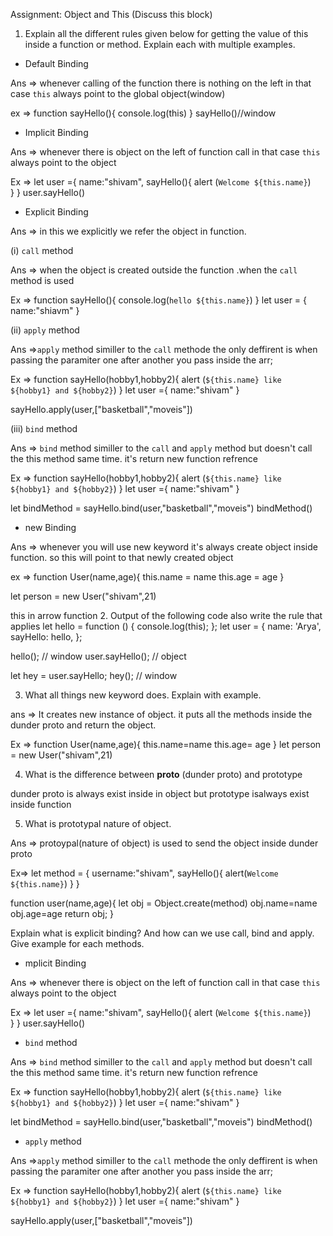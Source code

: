 Assignment: Object and This
(Discuss this block)
1. Explain all the different rules given below for getting the value of this inside a function or method. Explain each with multiple examples.

* Default Binding

Ans => whenever calling of the function there is nothing on the left in that case `this` always point to the global object(window)

ex =>  function sayHello(){
    console.log(this)
}
sayHello()//window

* Implicit Binding

Ans => whenever there is object on the left of function call in that case `this` always point to the object

Ex => let user ={
    name:"shivam",
    sayHello(){
    alert (`Welcome ${this.name}`)    
}
}
user.sayHello()

* Explicit Binding

Ans => in this we explicitly we refer the object in function.

(i) `call` method

Ans => when the object is created outside the function .when the `call` method is used 

Ex => function sayHello(){
      console.log(`hello ${this.name}`)
    }
    let user = {
        name:"shiavm"
    }

(ii) `apply` method

Ans =>`apply` method similler to the `call` methode the only deffirent is when passing the paramiter one after another you pass inside the arr;

Ex => function sayHello(hobby1,hobby2){
    alert (`${this.name} like ${hobby1} and ${hobby2}`)
}
let user ={
    name:"shivam"
}

sayHello.apply(user,["basketball","moveis"])

(iii) `bind` method

Ans => `bind` method similler to the `call` and `apply` method but doesn't call the this method same time. it's return new function refrence 

Ex => function sayHello(hobby1,hobby2){
    alert (`${this.name} like ${hobby1} and ${hobby2}`)
}
let user ={
    name:"shivam"
}

let bindMethod = sayHello.bind(user,"basketball","moveis")
bindMethod()

* new Binding

Ans => whenever you will use new keyword it's always create object inside function. so this will point to that newly created object

ex => function User(name,age){
    this.name = name
    this.age = age
}

let person = new User("shivam",21)


this in arrow function
2. Output of the following code also write the rule that applies
let hello = function () {
  console.log(this);
};
let user = {
  name: 'Arya',
  sayHello: hello,
};

hello(); // window
user.sayHello(); // object

let hey = user.sayHello;
hey(); // window

3. What all things new keyword does. Explain with example.

ans => It creates new instance of object. it puts all the methods inside the dunder proto and return the object. 

Ex => function User(name,age){
     this.name=name
     this.age= age
}
let person = new User("shivam",21)

4. What is the difference between __proto__ (dunder proto) and prototype

dunder proto is always exist inside in object but prototype isalways exist inside function

5. What is prototypal nature of object.

Ans => protoypal(nature of object) is used  to send the object inside dunder proto 

Ex=>  let method = {
    username:"shivam",
    sayHello(){
        alert(`Welcome ${this.name}`)
    }
}

function user(name,age){
    let obj = Object.create(method)
    obj.name=name
    obj.age=age
    return obj;
}

Explain what is explicit binding? And how can we use call, bind and apply. Give example for each methods.

* mplicit Binding

Ans => whenever there is object on the left of function call in that case `this` always point to the object

Ex => let user ={
    name:"shivam",
    sayHello(){
    alert (`Welcome ${this.name}`)    
}
}
user.sayHello()

* `bind` method

Ans => `bind` method similler to the `call` and `apply` method but doesn't call the this method same time. it's return new function refrence 

Ex => function sayHello(hobby1,hobby2){
    alert (`${this.name} like ${hobby1} and ${hobby2}`)
}
let user ={
    name:"shivam"
}

let bindMethod = sayHello.bind(user,"basketball","moveis")
bindMethod()

* `apply` method

Ans =>`apply` method similler to the `call` methode the only deffirent is when passing the paramiter one after another you pass inside the arr;

Ex => function sayHello(hobby1,hobby2){
    alert (`${this.name} like ${hobby1} and ${hobby2}`)
}
let user ={
    name:"shivam"
}

sayHello.apply(user,["basketball","moveis"])